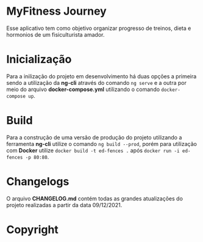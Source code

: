 # MyFitness Journey

Esse aplicativo tem como objetivo organizar progresso de treinos, dieta e hormonios de um fisiculturista amador.

# Inicialização

Para a inilização do projeto em desenvolvimento há duas opções a primeira sendo a utilização da **ng-cli** através do comando `ng serve` e a outra por meio do arquivo **docker-compose.yml** utilizando o comando `docker-compose up`.

# Build

Para a construção de uma versão de produção do projeto utilizando a ferramenta **ng-cli** utilize o comando `ng build --prod`, porém para utilização com **Docker** utilize `docker build -t ed-fences .` após `docker run -i ed-fences -p 80:80`.

# Changelogs

O arquivo **CHANGELOG.md** contém todas as grandes atualizações do projeto realizadas a partir da data 09/12/2021.

# Copyright